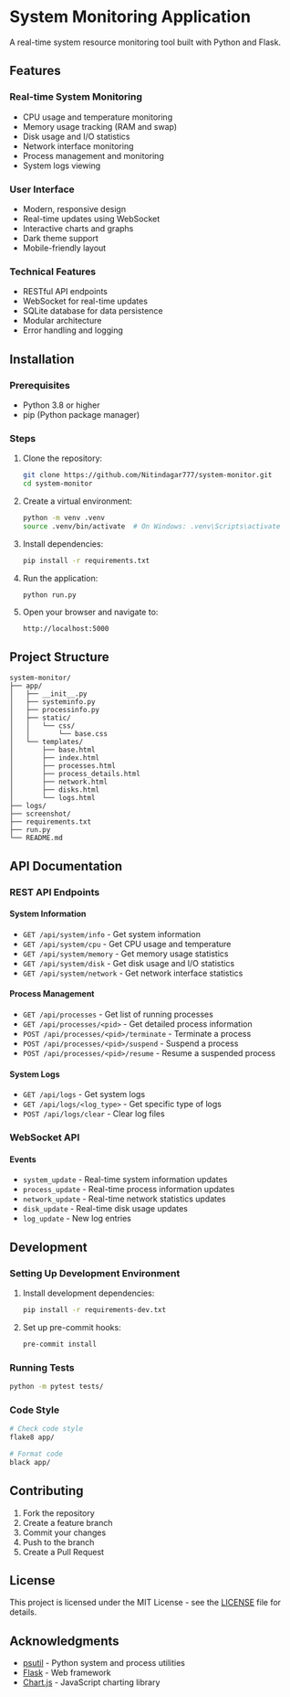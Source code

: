# System Monitoring Application

A real-time system resource monitoring tool built with Python and Flask.

## Features

### Real-time System Monitoring
- CPU usage and temperature monitoring
- Memory usage tracking (RAM and swap)
- Disk usage and I/O statistics
- Network interface monitoring
- Process management and monitoring
- System logs viewing

### User Interface
- Modern, responsive design
- Real-time updates using WebSocket
- Interactive charts and graphs
- Dark theme support
- Mobile-friendly layout

### Technical Features
- RESTful API endpoints
- WebSocket for real-time updates
- SQLite database for data persistence
- Modular architecture
- Error handling and logging

## Installation

### Prerequisites
- Python 3.8 or higher
- pip (Python package manager)

### Steps
1. Clone the repository:
   ```bash
   git clone https://github.com/Nitindagar777/system-monitor.git
   cd system-monitor
   ```

2. Create a virtual environment:
   ```bash
   python -m venv .venv
   source .venv/bin/activate  # On Windows: .venv\Scripts\activate
   ```

3. Install dependencies:
   ```bash
   pip install -r requirements.txt
   ```

4. Run the application:
   ```bash
   python run.py
   ```

5. Open your browser and navigate to:
   ```
   http://localhost:5000
   ```

## Project Structure
```
system-monitor/
├── app/
│   ├── __init__.py
│   ├── systeminfo.py
│   ├── processinfo.py
│   ├── static/
│   │   └── css/
│   │       └── base.css
│   └── templates/
│       ├── base.html
│       ├── index.html
│       ├── processes.html
│       ├── process_details.html
│       ├── network.html
│       ├── disks.html
│       └── logs.html
├── logs/
├── screenshot/
├── requirements.txt
├── run.py
└── README.md
```

## API Documentation

### REST API Endpoints

#### System Information
- `GET /api/system/info` - Get system information
- `GET /api/system/cpu` - Get CPU usage and temperature
- `GET /api/system/memory` - Get memory usage statistics
- `GET /api/system/disk` - Get disk usage and I/O statistics
- `GET /api/system/network` - Get network interface statistics

#### Process Management
- `GET /api/processes` - Get list of running processes
- `GET /api/processes/<pid>` - Get detailed process information
- `POST /api/processes/<pid>/terminate` - Terminate a process
- `POST /api/processes/<pid>/suspend` - Suspend a process
- `POST /api/processes/<pid>/resume` - Resume a suspended process

#### System Logs
- `GET /api/logs` - Get system logs
- `GET /api/logs/<log_type>` - Get specific type of logs
- `POST /api/logs/clear` - Clear log files

### WebSocket API

#### Events
- `system_update` - Real-time system information updates
- `process_update` - Real-time process information updates
- `network_update` - Real-time network statistics updates
- `disk_update` - Real-time disk usage updates
- `log_update` - New log entries

## Development

### Setting Up Development Environment
1. Install development dependencies:
   ```bash
   pip install -r requirements-dev.txt
   ```

2. Set up pre-commit hooks:
   ```bash
   pre-commit install
   ```

### Running Tests
```bash
python -m pytest tests/
```

### Code Style
```bash
# Check code style
flake8 app/

# Format code
black app/
```

## Contributing
1. Fork the repository
2. Create a feature branch
3. Commit your changes
4. Push to the branch
5. Create a Pull Request

## License
This project is licensed under the MIT License - see the [LICENSE](LICENSE) file for details.

## Acknowledgments
- [psutil](https://github.com/giampaolo/psutil) - Python system and process utilities
- [Flask](https://flask.palletsprojects.com/) - Web framework
- [Chart.js](https://www.chartjs.org/) - JavaScript charting library
